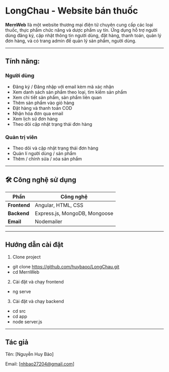 # LongChau - Website bán thuốc

**MernWeb** llà một website thương mại điện tử chuyên cung cấp các loại thuốc, thực phẩm chức năng và dược phẩm uy tín. Ứng dụng hỗ trợ người dùng đăng ký, cập nhật thông tin người dùng, đặt hàng, thanh toán, quản lý đơn hàng, và có trang admin để quản lý sản phẩm, người dùng.

---

## Tính năng:

### Người dùng
- Đăng ký / Đăng nhập với email kèm mã xác nhận
- Xem danh sách sản phẩm theo loại, tìm kiếm sản phẩm
- Xem chi tiết sản phẩm, sản phẩm liên quan
- Thêm sản phẩm vào giỏ hàng
- Đặt hàng và thanh toán COD
- Nhận hóa đơn qua email
- Xem lịch sử đơn hàng
- Theo dõi cập nhật trạng thái đơn hàng

### Quản trị viên
- Theo dõi và cập nhật trạng thái đơn hàng
- Quản lí người dùng / sản phẩm 
- Thêm / chỉnh sửa / xóa sản phẩm

---

## 🛠 Công nghệ sử dụng

| Phần       | Công nghệ |
|------------|-----------|
| **Frontend** | Angular, HTML, CSS |
| **Backend**  | Express.js, MongoDB, Mongoose |
| **Email** | Nodemailer |
---

## Hướng dẫn cài đặt
1. Clone project
- git clone https://github.com/huybaoo/LongChau.git
- cd MernWeb

2. Cài đặt và chạy frontend
- ng serve

3. Cài đặt và chạy backend
- cd src
- cd app
- node server.js

---

## Tác giả
Tên: [Nguyễn Huy Bảo]

Email: [nhbao27204@gmail.com]

